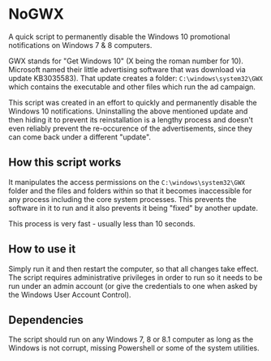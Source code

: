 # NoGWX
A quick script to permanently disable the Windows 10 promotional notifications on Windows 7 &amp; 8 computers.

GWX stands for "Get Windows 10" (X being the roman number for 10). Microsoft named their little advertising software that was download via update KB3035583). That update creates a folder: `C:\windows\system32\GWX` which contains the executable and other files which run the ad campaign.

This script was created in an effort to quickly and permanently disable the Windows 10 notifications. Uninstalling the above mentioned update and then hiding it to prevent its reinstallation is a lengthy process and doesn't even reliably prevent the re-occurence of the advertisements, since they can come back under a different "update". 

## How this script works

It manipulates the access permissions on the `C:\windows\system32\GWX` folder and the files and folders within so that it becomes inaccessible for any process including the core system processes. This prevents the software in it to run and it also prevents it being "fixed" by another update.

This process is very fast - usually less than 10 seconds. 

## How to use it

Simply run it and then restart the computer, so that all changes take effect. The script requires administrative privileges in order to run so it needs to be run under an admin account (or give the credentials to one when asked by the Windows User Account Control).

## Dependencies

The script should run on any Windows 7, 8 or 8.1 computer as long as the Windows is not corrupt, missing Powershell or some of the system utilities. 
